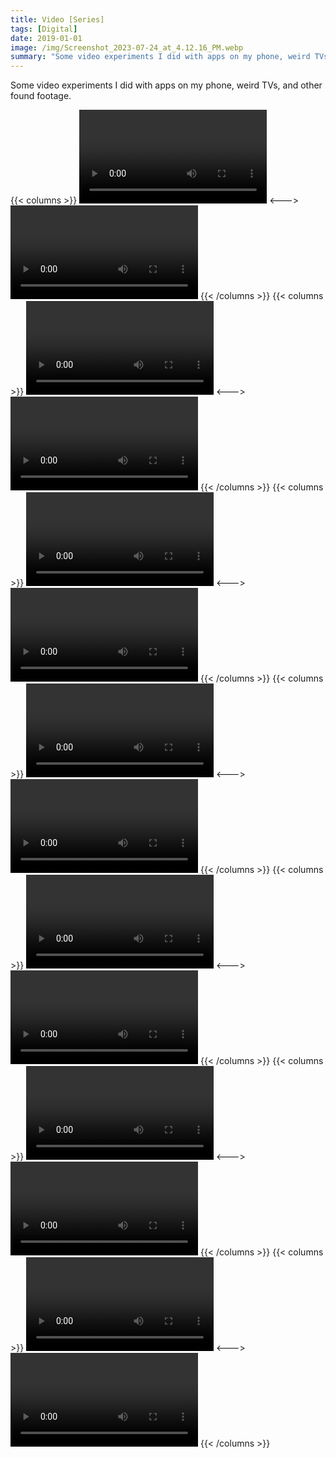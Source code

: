 ```yaml
---
title: Video [Series]
tags: [Digital]
date: 2019-01-01
image: /img/Screenshot_2023-07-24_at_4.12.16_PM.webp
summary: "Some video experiments I did with apps on my phone, weird TVs, and other found footage."
---
```


Some video experiments I did with apps on my phone, weird TVs, and other found footage.

{{< columns >}}
![Glitch - 45 of 54.mp4](/img/Glitch_-_45_of_54.mp4)
<--->
![Glitch - 42 of 54.mp4](/img/Glitch_-_42_of_54.mp4)
{{< /columns >}}
{{< columns >}}
![Glitch - 25 of 54.mov](/img/Glitch_-_25_of_54.mov)
<--->
![Glitch - 26 of 54.mov](/img/Glitch_-_26_of_54.mov)
{{< /columns >}}
{{< columns >}}
![Glitch - 27 of 54.mov](/img/Glitch_-_27_of_54.mov)
<--->
![Glitch - 28 of 54.mov](/img/Glitch_-_28_of_54.mov)
{{< /columns >}}
{{< columns >}}
![Glitch - 29 of 54.mov](/img/Glitch_-_29_of_54.mov)
<--->
![Glitch - 30 of 54.mov](/img/Glitch_-_30_of_54.mov)
{{< /columns >}}
{{< columns >}}
![Glitch - 31 of 54.mov](/img/Glitch_-_31_of_54.mov)
<--->
![Glitch - 32 of 54.mov](/img/Glitch_-_32_of_54.mov)
{{< /columns >}}
{{< columns >}}
![Glitch - 33 of 54.mov](/img/Glitch_-_33_of_54.mov)
<--->
![Glitch - 34 of 54.mp4](/img/Glitch_-_34_of_54.mp4)
{{< /columns >}}
{{< columns >}}
![Glitch - 35 of 54.mp4](/img/Glitch_-_35_of_54.mp4)
<--->
![Glitch - 36 of 54.mp4](/img/Glitch_-_36_of_54.mp4)
{{< /columns >}}
